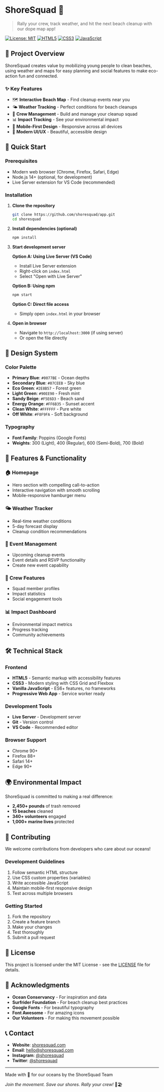 # ShoreSquad 🌊

> Rally your crew, track weather, and hit the next beach cleanup with our dope map app!

[![License: MIT](https://img.shields.io/badge/License-MIT-yellow.svg)](https://opensource.org/licenses/MIT)
[![HTML5](https://img.shields.io/badge/HTML5-E34F26?style=flat&logo=html5&logoColor=white)](https://developer.mozilla.org/en-US/docs/Web/HTML)
[![CSS3](https://img.shields.io/badge/CSS3-1572B6?style=flat&logo=css3&logoColor=white)](https://developer.mozilla.org/en-US/docs/Web/CSS)
[![JavaScript](https://img.shields.io/badge/JavaScript-F7DF1E?style=flat&logo=javascript&logoColor=black)](https://developer.mozilla.org/en-US/docs/Web/JavaScript)

## 🎯 Project Overview

ShoreSquad creates value by mobilizing young people to clean beaches, using weather and maps for easy planning and social features to make eco-action fun and connected.

### ✨ Key Features

- 🗺️ **Interactive Beach Map** - Find cleanup events near you
- 🌤️ **Weather Tracking** - Perfect conditions for beach cleanups
- 👥 **Crew Management** - Build and manage your cleanup squad
- 📊 **Impact Tracking** - See your environmental impact
- 📱 **Mobile-First Design** - Responsive across all devices
- 🎨 **Modern UI/UX** - Beautiful, accessible design

## 🚀 Quick Start

### Prerequisites
- Modern web browser (Chrome, Firefox, Safari, Edge)
- Node.js 14+ (optional, for development)
- Live Server extension for VS Code (recommended)

### Installation

1. **Clone the repository**
   ```bash
   git clone https://github.com/shoresquad/app.git
   cd shoresquad
   ```

2. **Install dependencies (optional)**
   ```bash
   npm install
   ```

3. **Start development server**
   
   **Option A: Using Live Server (VS Code)**
   - Install Live Server extension
   - Right-click on `index.html`
   - Select "Open with Live Server"
   
   **Option B: Using npm**
   ```bash
   npm start
   ```
   
   **Option C: Direct file access**
   - Simply open `index.html` in your browser

4. **Open in browser**
   - Navigate to `http://localhost:3000` (if using server)
   - Or open the file directly

## 🎨 Design System

### Color Palette
- **Primary Blue**: `#0077BE` - Ocean depths
- **Secondary Blue**: `#87CEEB` - Sky blue
- **Eco Green**: `#2E8B57` - Forest green
- **Light Green**: `#90EE90` - Fresh mint
- **Sandy Beige**: `#F5E6D3` - Beach sand
- **Energy Orange**: `#FF6B35` - Sunset accent
- **Clean White**: `#FFFFFF` - Pure white
- **Off White**: `#F8F9FA` - Soft background

### Typography
- **Font Family**: Poppins (Google Fonts)
- **Weights**: 300 (Light), 400 (Regular), 600 (Semi-Bold), 700 (Bold)

## 📱 Features & Functionality

### 🏠 Homepage
- Hero section with compelling call-to-action
- Interactive navigation with smooth scrolling
- Mobile-responsive hamburger menu

### 🌤️ Weather Tracker
- Real-time weather conditions
- 5-day forecast display
- Cleanup condition recommendations

### 📅 Event Management
- Upcoming cleanup events
- Event details and RSVP functionality
- Create new event capability

### 👥 Crew Features
- Squad member profiles
- Impact statistics
- Social engagement tools

### 📊 Impact Dashboard
- Environmental impact metrics
- Progress tracking
- Community achievements

## 🛠️ Technical Stack

### Frontend
- **HTML5** - Semantic markup with accessibility features
- **CSS3** - Modern styling with CSS Grid and Flexbox
- **Vanilla JavaScript** - ES6+ features, no frameworks
- **Progressive Web App** - Service worker ready

### Development Tools
- **Live Server** - Development server
- **Git** - Version control
- **VS Code** - Recommended editor

### Browser Support
- Chrome 90+
- Firefox 88+
- Safari 14+
- Edge 90+

## 🌍 Environmental Impact

ShoreSquad is committed to making a real difference:

- **2,450+ pounds** of trash removed
- **15 beaches** cleaned
- **340+ volunteers** engaged
- **1,000+ marine lives** protected

## 🤝 Contributing

We welcome contributions from developers who care about our oceans! 

### Development Guidelines
1. Follow semantic HTML structure
2. Use CSS custom properties (variables)
3. Write accessible JavaScript
4. Maintain mobile-first responsive design
5. Test across multiple browsers

### Getting Started
1. Fork the repository
2. Create a feature branch
3. Make your changes
4. Test thoroughly
5. Submit a pull request

## 📄 License

This project is licensed under the MIT License - see the [LICENSE](LICENSE) file for details.

## 🙏 Acknowledgments

- **Ocean Conservancy** - For inspiration and data
- **Surfrider Foundation** - For beach cleanup best practices
- **Google Fonts** - For beautiful typography
- **Font Awesome** - For amazing icons
- **Our Volunteers** - For making this movement possible

## 📞 Contact

- **Website**: [shoresquad.com](https://shoresquad.com)
- **Email**: hello@shoresquad.com
- **Instagram**: [@shoresquad](https://instagram.com/shoresquad)
- **Twitter**: [@shoresquad](https://twitter.com/shoresquad)

---

Made with 💚 for our oceans by the ShoreSquad Team

*Join the movement. Save our shores. Rally your crew!* 🌊🏖️
